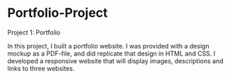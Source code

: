 # Portfolio-Project
Project 1: Portfolio

In this project, I built a portfolio website. 
I was provided with a design mockup as a PDF-file, and did replicate that design in HTML and CSS. 
I developed a responsive website that will display images, descriptions and links to three websites.
